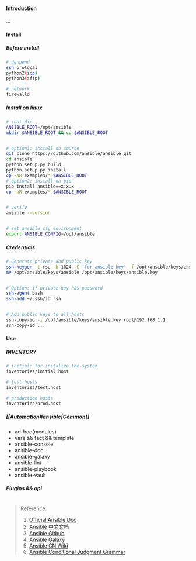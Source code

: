 #### Introduction
...


#### Install 
##### Before install
```bash
# denpend
ssh protocal
python2(scp)
python3(sftp)

# network 
firewalld

```

##### Install on linux
```bash
# root dir
ANSIBLE_ROOT=/opt/ansible
mkdir $ANSIBLE_ROOT && cd $ANSIBLE_ROOT


# option1: install on source
git clone https://github.com/ansible/ansible.git
cd ansible
python setup.py build
python setup.py install
cp -aR examples/* $ANSIBLE_ROOT
# option2: install on pip
pip install ansible==x.x.x
cp -aR examples/* $ANSIBLE_ROOT


# verify
ansible --version


# set ansible.cfg environment
export ANSIBLE_CONFIG=/opt/ansible
```

##### Credentials
```bash
# Generate private and public key
ssh-keygen -t rsa -b 1024 -C 'for ansible key' -f /opt/ansible/keys/ansible -q -N ""
mv /opt/ansible/keys/ansible /opt/ansible/keys/ansible.key


# Option: if private key has password
ssh-agent bash
ssh-add ~/.ssh/id_rsa


# Add public keys to all hosts
ssh-copy-id -i /opt/ansible/keys/ansible.key root@192.168.1.1
ssh-copy-id ...
```


#### Use
##### INVENTORY
```bash
# initial: for initalize the system
inventories/initial.host

# test hosts
inventories/test.host

# production hosts
inventories/prod.host
```

##### [[Automation#ansible|Common]]
+ ad-hoc(modules)
+ vars && fact && template
+ ansible-console
+ ansible-doc
+ ansible-galaxy
+ ansible-lint
+ ansible-playbook
+ ansible-vault

##### Plugins && api
```bash
```



>Reference:
>1. [Official Ansible Doc](https://docs.ansible.com/ansible)
>2. [Ansible 中文文档](https://ansible-tran.readthedocs.io/en/latest/docs/intro.html)
>3. [Ansible Github](https://github.com/ansible/ansible)
>4. [Ansible Galaxy](https://galaxy.ansible.com/)
>5. [Ansible CN Wiki](https://ansible.leops.cn/basic/Introduction/)
>6. [Ansible Conditional Judgment Grammar](https://www.ityoudao.cn/posts/ansible-conditionals/)

